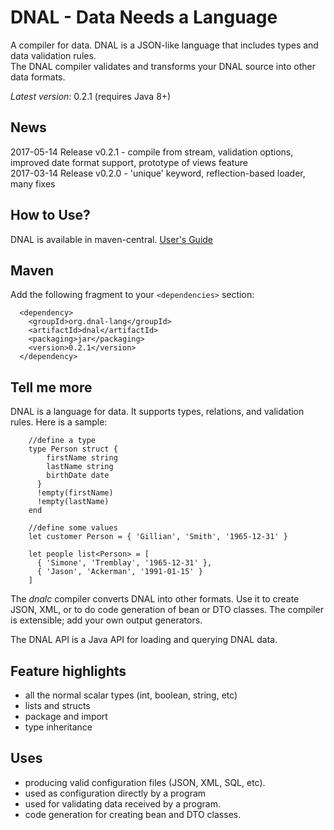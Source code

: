 DNAL - Data Needs a Language
=======

A compiler for data. DNAL is a JSON-like language that includes types and data validation rules.  
The DNAL compiler validates and transforms your DNAL source into other data formats.

*Latest version*: 0.2.1 (requires Java 8+)

## News
2017-05-14
   Release v0.2.1 - 
   compile from stream, 
   validation options,
   improved date format support,
   prototype of views feature    
2017-03-14
    Release v0.2.0 - 
	'unique' keyword, 
	reflection-based loader,
	many fixes

## How to Use?

DNAL is available in maven-central. [User's Guide](https://dnal-lang.org/documentation/)

## Maven

Add the following fragment to your `<dependencies>` section:

      <dependency>
		<groupId>org.dnal-lang</groupId>
		<artifactId>dnal</artifactId>
		<packaging>jar</packaging>
		<version>0.2.1</version>
      </dependency>

## Tell me more

DNAL is a language for data.  It supports types, relations, and validation rules.  Here is a sample:

		//define a type
		type Person struct {
		    firstName string
		    lastName string
		    birthDate date
		  }
		  !empty(firstName)
		  !empty(lastName)
		end

		//define some values
		let customer Person = { 'Gillian', 'Smith', '1965-12-31' }
		
		let people list<Person> = [
		  { 'Simone', 'Tremblay', '1965-12-31' },
		  { 'Jason', 'Ackerman', '1991-01-15' }
		]

The *dnalc* compiler converts DNAL into other formats.  Use it to create JSON, XML, or to do code generation of bean or DTO classes.
The compiler is extensible; add your own output generators.

The DNAL API is a Java API for loading and querying DNAL data.

## Feature highlights

* all the normal scalar types (int, boolean, string, etc)
* lists and structs
* package and import
* type inheritance

## Uses

* producing valid configuration files (JSON, XML, SQL, etc).
* used as configuration directly by a program
* used for validating data received by a program.
* code generation for creating bean and DTO classes.


